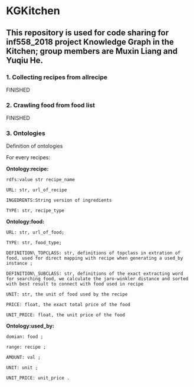 # KGKitchen

## This repository is used for code sharing for inf558_2018 project Knowledge Graph in the Kitchen; group members are Muxin Liang and Yuqiu He.

### 1. Collecting recipes from allrecipe
FINISHED

### 2. Crawling food from food list
FINISHED

### 3. Ontologies
Definition of ontologies


For every recipes:

**Ontology:recipe:**
  
    rdfs:value str recipe_name

    URL: str, url_of_recipe
  
    INGEDRENTS:String version of ingredients
  
    TYPE: str, recipe_type
    
    
  
 
**Ontology:food:**

    URL: str, url_of_food;
  
    TYPE: str, food_type;
  
    DEFINITION\_TOPCLASS: str, definitions of topclass in extration of food, used for direct mapping with recipe when generating a used_by instance ;
  
    DEFINITION\_SUBCLASS: str, definitions of the exact extracting word for searching food, we calculate the jaro-winkler distance and sorted with best result to connect with food used in recipe
  
    UNIT: str, the unit of food used by the recipe
  
    PRICE: float, the exact total price of the food
  
    UNIT_PRICE: float, the unit price of the food
  
 
**Ontology:used_by:**

    domian: food ;
  
    range: recipe ;
  
    AMOUNT: val ;
  
    UNIT: unit ;
    
    UNIT_PRICE: unit_price .
